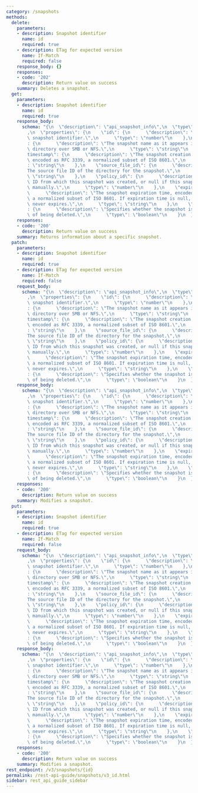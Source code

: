 ```yaml
---
category: /snapshots
methods:
  delete:
    parameters:
    - description: Snapshot identifier
      name: id
      required: true
    - description: ETag for expected version
      name: If-Match
      required: false
    response_body: {}
    responses:
    - code: '202'
      description: Return value on success
    summary: Deletes a snapshot.
  get:
    parameters:
    - description: Snapshot identifier
      name: id
      required: true
    response_body:
      schema: "{\n  \"description\": \"api_snapshot_info\",\n  \"type\": \"object\"\
        ,\n  \"properties\": {\n    \"id\": {\n      \"description\": \"The unique\
        \ snapshot identifier.\",\n      \"type\": \"number\"\n    },\n    \"name\"\
        : {\n      \"description\": \"The snapshot name as it appears in the .snapshot\
        \ directory over SMB or NFS.\",\n      \"type\": \"string\"\n    },\n    \"\
        timestamp\": {\n      \"description\": \"The snapshot creation timestamp,\
        \ encoded as RFC 3339, a normalized subset of ISO 8601.\",\n      \"type\"\
        : \"string\"\n    },\n    \"source_file_id\": {\n      \"description\": \"\
        The source file ID of the directory for the snapshot.\",\n      \"type\":\
        \ \"string\"\n    },\n    \"policy_id\": {\n      \"description\": \"The policy\
        \ ID from which this snapshot was created, or null if this snapshot was created\
        \ manually.\",\n      \"type\": \"number\"\n    },\n    \"expiration\": {\n\
        \      \"description\": \"The snapshot expiration time, encoded as RFC 3339,\
        \ a normalized subset of ISO 8601. If expiration time is null, the snapshot\
        \ never expires.\",\n      \"type\": \"string\"\n    },\n    \"in_delete\"\
        : {\n      \"description\": \"Specifies whether the snapshot is in the process\
        \ of being deleted.\",\n      \"type\": \"boolean\"\n    }\n  }\n}"
    responses:
    - code: '200'
      description: Return value on success
    summary: Returns information about a specific snapshot.
  patch:
    parameters:
    - description: Snapshot identifier
      name: id
      required: true
    - description: ETag for expected version
      name: If-Match
      required: false
    request_body:
      schema: "{\n  \"description\": \"api_snapshot_info\",\n  \"type\": \"object\"\
        ,\n  \"properties\": {\n    \"id\": {\n      \"description\": \"The unique\
        \ snapshot identifier.\",\n      \"type\": \"number\"\n    },\n    \"name\"\
        : {\n      \"description\": \"The snapshot name as it appears in the .snapshot\
        \ directory over SMB or NFS.\",\n      \"type\": \"string\"\n    },\n    \"\
        timestamp\": {\n      \"description\": \"The snapshot creation timestamp,\
        \ encoded as RFC 3339, a normalized subset of ISO 8601.\",\n      \"type\"\
        : \"string\"\n    },\n    \"source_file_id\": {\n      \"description\": \"\
        The source file ID of the directory for the snapshot.\",\n      \"type\":\
        \ \"string\"\n    },\n    \"policy_id\": {\n      \"description\": \"The policy\
        \ ID from which this snapshot was created, or null if this snapshot was created\
        \ manually.\",\n      \"type\": \"number\"\n    },\n    \"expiration\": {\n\
        \      \"description\": \"The snapshot expiration time, encoded as RFC 3339,\
        \ a normalized subset of ISO 8601. If expiration time is null, the snapshot\
        \ never expires.\",\n      \"type\": \"string\"\n    },\n    \"in_delete\"\
        : {\n      \"description\": \"Specifies whether the snapshot is in the process\
        \ of being deleted.\",\n      \"type\": \"boolean\"\n    }\n  }\n}"
    response_body:
      schema: "{\n  \"description\": \"api_snapshot_info\",\n  \"type\": \"object\"\
        ,\n  \"properties\": {\n    \"id\": {\n      \"description\": \"The unique\
        \ snapshot identifier.\",\n      \"type\": \"number\"\n    },\n    \"name\"\
        : {\n      \"description\": \"The snapshot name as it appears in the .snapshot\
        \ directory over SMB or NFS.\",\n      \"type\": \"string\"\n    },\n    \"\
        timestamp\": {\n      \"description\": \"The snapshot creation timestamp,\
        \ encoded as RFC 3339, a normalized subset of ISO 8601.\",\n      \"type\"\
        : \"string\"\n    },\n    \"source_file_id\": {\n      \"description\": \"\
        The source file ID of the directory for the snapshot.\",\n      \"type\":\
        \ \"string\"\n    },\n    \"policy_id\": {\n      \"description\": \"The policy\
        \ ID from which this snapshot was created, or null if this snapshot was created\
        \ manually.\",\n      \"type\": \"number\"\n    },\n    \"expiration\": {\n\
        \      \"description\": \"The snapshot expiration time, encoded as RFC 3339,\
        \ a normalized subset of ISO 8601. If expiration time is null, the snapshot\
        \ never expires.\",\n      \"type\": \"string\"\n    },\n    \"in_delete\"\
        : {\n      \"description\": \"Specifies whether the snapshot is in the process\
        \ of being deleted.\",\n      \"type\": \"boolean\"\n    }\n  }\n}"
    responses:
    - code: '200'
      description: Return value on success
    summary: Modifies a snapshot.
  put:
    parameters:
    - description: Snapshot identifier
      name: id
      required: true
    - description: ETag for expected version
      name: If-Match
      required: false
    request_body:
      schema: "{\n  \"description\": \"api_snapshot_info\",\n  \"type\": \"object\"\
        ,\n  \"properties\": {\n    \"id\": {\n      \"description\": \"The unique\
        \ snapshot identifier.\",\n      \"type\": \"number\"\n    },\n    \"name\"\
        : {\n      \"description\": \"The snapshot name as it appears in the .snapshot\
        \ directory over SMB or NFS.\",\n      \"type\": \"string\"\n    },\n    \"\
        timestamp\": {\n      \"description\": \"The snapshot creation timestamp,\
        \ encoded as RFC 3339, a normalized subset of ISO 8601.\",\n      \"type\"\
        : \"string\"\n    },\n    \"source_file_id\": {\n      \"description\": \"\
        The source file ID of the directory for the snapshot.\",\n      \"type\":\
        \ \"string\"\n    },\n    \"policy_id\": {\n      \"description\": \"The policy\
        \ ID from which this snapshot was created, or null if this snapshot was created\
        \ manually.\",\n      \"type\": \"number\"\n    },\n    \"expiration\": {\n\
        \      \"description\": \"The snapshot expiration time, encoded as RFC 3339,\
        \ a normalized subset of ISO 8601. If expiration time is null, the snapshot\
        \ never expires.\",\n      \"type\": \"string\"\n    },\n    \"in_delete\"\
        : {\n      \"description\": \"Specifies whether the snapshot is in the process\
        \ of being deleted.\",\n      \"type\": \"boolean\"\n    }\n  }\n}"
    response_body:
      schema: "{\n  \"description\": \"api_snapshot_info\",\n  \"type\": \"object\"\
        ,\n  \"properties\": {\n    \"id\": {\n      \"description\": \"The unique\
        \ snapshot identifier.\",\n      \"type\": \"number\"\n    },\n    \"name\"\
        : {\n      \"description\": \"The snapshot name as it appears in the .snapshot\
        \ directory over SMB or NFS.\",\n      \"type\": \"string\"\n    },\n    \"\
        timestamp\": {\n      \"description\": \"The snapshot creation timestamp,\
        \ encoded as RFC 3339, a normalized subset of ISO 8601.\",\n      \"type\"\
        : \"string\"\n    },\n    \"source_file_id\": {\n      \"description\": \"\
        The source file ID of the directory for the snapshot.\",\n      \"type\":\
        \ \"string\"\n    },\n    \"policy_id\": {\n      \"description\": \"The policy\
        \ ID from which this snapshot was created, or null if this snapshot was created\
        \ manually.\",\n      \"type\": \"number\"\n    },\n    \"expiration\": {\n\
        \      \"description\": \"The snapshot expiration time, encoded as RFC 3339,\
        \ a normalized subset of ISO 8601. If expiration time is null, the snapshot\
        \ never expires.\",\n      \"type\": \"string\"\n    },\n    \"in_delete\"\
        : {\n      \"description\": \"Specifies whether the snapshot is in the process\
        \ of being deleted.\",\n      \"type\": \"boolean\"\n    }\n  }\n}"
    responses:
    - code: '200'
      description: Return value on success
    summary: Modifies a snapshot.
rest_endpoint: /v3/snapshots/{id}
permalink: /rest-api-guide/snapshots/v3_id.html
sidebar: rest_api_guide_sidebar
---
```

